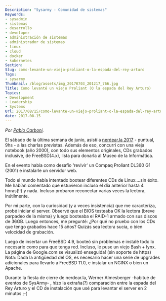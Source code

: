 ```yaml
---
Description: "Sysarmy - Comunidad de sistemas"
Keywords:
- sysadmin 
- sistemas
- desarrollo
- developer
- administración de sistemas
- administrador de sistemas
- linux
- cloud
- docker
- kubernetes
Section: 
Slug: como-levante-un-viejo-proliant-o-la-espada-del-rey-arturo
Tags:
- sysarmy
Thumbnail: /blog/assets/img_20170703_201217_766.jpg
Title: Como levanté un viejo Proliant (O la espada del Rey Arturo)
Topics:
- Development
- Leadership
- Systems
Url: 2017/08/15/como-levante-un-viejo-proliant-o-la-espada-del-rey-arturo
date: 2017-08-15
---
```


<p><em>Por <a href="http://twitter.com/pcarboni">Pablo Carboni</a>.</em></p>
<p>El sábado de la última semana de junio, asistí a <a href="http://nerdear.la">nerdear.la 2017</a> - puntual, 9hs - a las charlas previstas. Además de eso, concurrí con una vieja notebook (año 2000), con todo sus elementos originales, CDs grabados inclusive, de FreeBSD(4.x), lista para donarla al Museo de la Informática.</p>
<p>En el evento había como desafío 'revivir' un Compaq Proliant DL360 G1 (2001) e instalarle un servidor web.</p>
<p>Todo el mundo había intentado bootear diferentes CDs de Linux....sin éxito. Me habían comentado que estuvieron incluso el día anterior hasta 4 horas(!!) y nada. Incluso probaron reconectar varias veces la lectora, inútilmente.</p>
<p>Por mi parte, con la curiosidad (y a veces insistencia) que me caracteriza, probé iniciar el server. Observé que el BIOS testeaba OK la lectora (breve parpadeo de la misma) y luego booteaba el RAID-1 armado con sus discos de 36GB. Luego entonces, me pregunté: ¿Por qué no pruebo con los CDs que tengo grabados hace 15 años? Quizás sea lectora sucia, o bien velocidad de grabación.</p>
<p>Luego de insertar un FreeBSD 4.9, booteó sin problemas e instalé todo lo necesario como para que tenga red. Incluso, le puse un viejo Bash + lynx. La página de Google.com se visualizó enseguida! (sin soporte de https) Nota: Dada la antigüedad del OS, es necesario hacer una serie de upgrades adicionales para llevarlo a FreeBSD 11.0, e instalar un NGINX o bien un Apache.</p>
<p>Durante la fiesta de cierre de nerdear.la, Werner Almesberger -habitué de eventos de SysArmy- , hizo la extraña(?) comparación entre la espada del Rey Arturo y el CD de instalación que usé para levantar el server en 2 minutos ;-)</p>